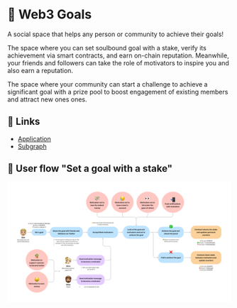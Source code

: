 # 🎯 Web3 Goals

A social space that helps any person or community to achieve their goals!

The space where you can set soulbound goal with a stake, verify its achievement via smart contracts, and earn on-chain reputation. Meanwhile, your friends and followers can take the role of motivators to inspire you and also earn a reputation.

The space where your community can start a challenge to achieve a significant goal with a prize pool to boost engagement of existing members and attract new ones ones.

## 🔗 Links

- [Application](https://web3goals.space)
- [Subgraph](https://thegraph.com/hosted-service/subgraph/kiv1n/web3-goals)

## 🌊 User flow "Set a goal with a stake"

![User flow "Set a goal with a stake"](profile/images/user-flow-set-goal-with-stake.png)
